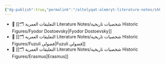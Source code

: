 ```yaml
---
{"dg-publish":true,"permalink":"/altelyqat-alemryt-literature-notes/shkhsyat-tarykhyt-historic-figures/shkhsyat-tarykhyt-historic-figures/"}
---
```



- 📄 [[🗂️ التعليقات العمرية Literature Notes/شخصيات تاريخية Historic Figures/Fyodor Dostoevsky\|Fyodor Dostoevsky]]
- 📄 [[🗂️ التعليقات العمرية Literature Notes/شخصيات تاريخية Historic Figures/Fuzuli فضولي\|Fuzuli فضولي]]
- 📄 [[🗂️ التعليقات العمرية Literature Notes/شخصيات تاريخية Historic Figures/Erasmus\|Erasmus]]

